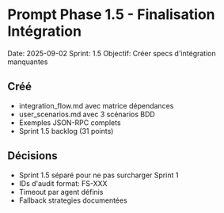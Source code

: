 # Prompt Phase 1.5 - Finalisation Intégration
Date: 2025-09-02
Sprint: 1.5
Objectif: Créer specs d'intégration manquantes

## Créé
- integration_flow.md avec matrice dépendances
- user_scenarios.md avec 3 scénarios BDD
- Exemples JSON-RPC complets
- Sprint 1.5 backlog (31 points)

## Décisions
- Sprint 1.5 séparé pour ne pas surcharger Sprint 1
- IDs d'audit format: FS-XXX
- Timeout par agent définis
- Fallback strategies documentées